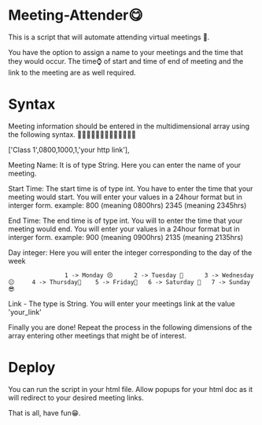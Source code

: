 # Meeting-Attender😋

This is a script that will automate attending virtual meetings 🎥. 

You have the option to assign a name to your meetings and the time that they would occur.
The time⌚ of start and time of end of meeting and the link to the meeting are as well required.

# Syntax

Meeting information should be entered in the multidimensional array using the following syntax.
👾👾👾👾👾👾👾👾👾👾👾👾👾

['Class  1',0800,1000,1,'your http link'],
        
Meeting Name: It is of type String. Here you can enter the name of your meeting.

Start Time: <start-time-24hr-integer> The start time is of type int. You have to enter the time that your meeting would start. You will enter your values in a 24hour format but in interger form. example: 
  800  (meaning 0800hrs)
  2345 (meaning 2345hrs)
  
End Time: <end-time-24hr-integer> The end time is of type int. You will to enter the time that your meeting would end. You will enter your values in a 24hour format but in interger form. example: 
  900  (meaning 0900hrs)
  2135 (meaning 2135hrs)
 
Day integer: <day-integer> Here you will enter the integer corresponding to the day of the week 
            
                    1 -> Monday 😣      2 -> Tuesday 🤔      3 -> Wednesday 😐     4 -> Thursday🤗    5 -> Friday🥳   6 -> Saturday 🤩   7 -> Sunday 😎  
  
Link - The type is String. You will enter your meetings link at the value 'your_link'
  
Finally you are done! Repeat the process in the following dimensions of the array entering other meetings that might be of interest.

  # Deploy
  
You can run the script in your html file.
Allow popups for your html doc as it will redirect to your desired meeting links.
  
That is all, have fun😁.

